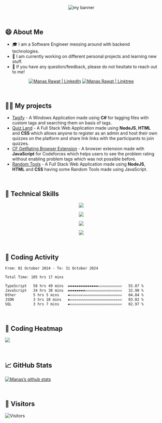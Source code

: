 <p align="center">
  <img src="https://github.com/importlogic/importlogic/blob/main/header.svg" alt="my banner"></a>
</p>

<br>

## 😄 About Me
- 🎓 I am a Software Engineer messing around with backend technologies.
- 🔭 I am currently working on different personal projects and learning new stuff.
- 💬 If you have any question/feedback, please do not hesitate to reach out to me!

<p align="center">
  <a href="https://www.linkedin.com/in/rawatmanas/"><img src="https://img.shields.io/badge/LinkedIn-0077B5?style=for-the-badge&logo=linkedin&logoColor=white" alt="Manas Rawat | LinkedIn"/></a>
  <a href="https://linktr.ee/manasrawat"><img src="https://img.shields.io/badge/linktree-1de9b6?style=for-the-badge&logo=linktree&logoColor=white" alt="Manas Rawat | Linktree"/></a>
</p>

<br>

## 👨‍💻 My projects
* [Tagify](https://github.com/importlogic/tagify) - A Windows Application made using <strong>C#</strong> for tagging files with custom tags and searching them on basis of tags.
* [Quiz Land](https://github.com/importlogic/quiz-land) - A Full Stack Web Application made using <strong>NodeJS</strong>, <strong>HTML</strong> and <strong>CSS</strong> which allows anyone to register as an admin and host their own quizzes on the platform and share link links with the participants to join quizzes.
* [CF GetRating Browser Extension](https://github.com/importlogic/cf-getrating-extension) - A browser extension made with <strong>JavaScript</strong> for Codeforces which helps users to see the problem rating without enabling problem tags which was not possible before.
* [Random Tools](https://github.com/importlogic/random-tools) - A Full Stack Web Application made using <strong>NodeJS</strong>, <strong>HTML</strong> and <strong>CSS</strong> having some Random Tools made using JavaScript.

<br>

## 💼 Technical Skills

<p align="center">
  <a href="https://skillicons.dev">
    <img src="https://skillicons.dev/icons?i=cpp,java,js,ts,py" />
  </a>
</p>

<p align="center">
  <a href="https://skillicons.dev">
    <img src="https://skillicons.dev/icons?i=react,nextjs,html,css,tailwind,bootstrap" />
  </a>
</p>

<p align="center">
  <a href="https://skillicons.dev">
    <img src="https://skillicons.dev/icons?i=nodejs,express,dotnet,mongodb,mysql,sqlite,jquery" />
  </a>
</p>

<p align="center">
  <a href="https://skillicons.dev">
    <img src="https://skillicons.dev/icons?i=git,github,heroku,vercel,atom,vscode,visualstudio,androidstudio" />
  </a>
</p>

<br>

## 📜 Coding Activity
<!--START_SECTION:waka-->

```txt
From: 01 October 2024 - To: 31 October 2024

Total Time: 105 hrs 17 mins

TypeScript   58 hrs 49 mins  ▰▰▰▰▰▰▰▰▰▰▰▰▰▰▱▱▱▱▱▱▱▱▱▱▱   55.87 %
JavaScript   34 hrs 38 mins  ▰▰▰▰▰▰▰▰▱▱▱▱▱▱▱▱▱▱▱▱▱▱▱▱▱   32.90 %
Other        5 hrs 5 mins    ▰▱▱▱▱▱▱▱▱▱▱▱▱▱▱▱▱▱▱▱▱▱▱▱▱   04.84 %
JSON         3 hrs 10 mins   ▰▱▱▱▱▱▱▱▱▱▱▱▱▱▱▱▱▱▱▱▱▱▱▱▱   03.02 %
SQL          3 hrs 7 mins    ▰▱▱▱▱▱▱▱▱▱▱▱▱▱▱▱▱▱▱▱▱▱▱▱▱   02.97 %
```

<!--END_SECTION:waka-->

<br>

## 🚀 Coding Heatmap
  <a href="https://wakatime.com"><img src="https://wakatime.com/share/@importlogic/40a529cf-1471-4bf4-94ed-76ef51816aa1.png" /></a>

<br>

## 📈 GitHub Stats 
[![Manas’s github stats](https://github-readme-stats.vercel.app/api?username=importlogic&show_icons=true&theme=dark&count_private=true)](https://github.com/importlogic)

<br>

## 👀 Visitors
<!-- ![Visitors](https://profile-counter.glitch.me/importlogic/count.svg) -->
![Visitors](https://moe-counter.glitch.me/get/@importlogic?theme=rule34)
